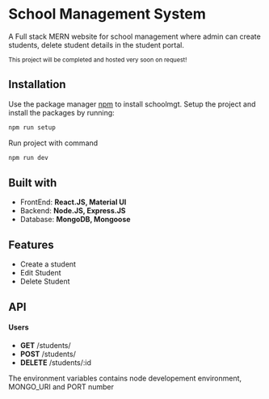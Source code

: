 
# School Management System
A Full stack MERN website for school management  where admin can create students, delete student details in the student portal.


<small>This project will be completed and hosted very soon on request! </small>

<h2>Installation </h2>

Use the package manager [npm](https://www.npmjs.com/) to install schoolmgt.
Setup the project and install the packages by running:
```bash
npm run setup
```
 Run project with command
```bash
npm run dev
```

<h2> Built with  </h2>
<ul>
  <li>FrontEnd: <b> React.JS, Material UI </b></li>
  <li>Backend:  <b> Node.JS, Express.JS </b> </li>
  <li>Database: <b> MongoDB, Mongoose </b> </li>
</ul>

<h2> Features </h2>
<ul>
  <li> Create a student </li>
  <li> Edit Student </li>
  <li> Delete Student</li>
</ul>


<h2> API </h2>
<h4> Users </h4>
<ul>
  <li> <b>GET</b> /students/ </li>
  <li> <b>POST</b>  /students/ </li>
  <li> <b>DELETE</b>  /students/:id </li>
</ul>

The environment variables contains node developement environment, MONGO_URI and PORT number


